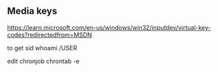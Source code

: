 ## Media keys

https://learn.microsoft.com/en-us/windows/win32/inputdev/virtual-key-codes?redirectedfrom=MSDN

to get sid
whoami /USER

edit chronjob
chrontab -e